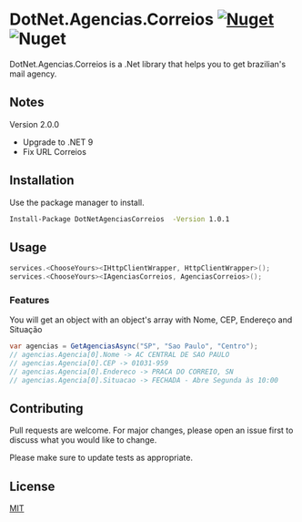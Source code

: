 # DotNet.Agencias.Correios [![Nuget](https://img.shields.io/nuget/v/DotNetAgenciasCorreios)](https://www.nuget.org/packages/DotNetAgenciasCorreios/) ![Nuget](https://img.shields.io/nuget/dt/DotNetAgenciasCorreios)

DotNet.Agencias.Correios is a .Net library that helps you to get brazilian's mail agency.

## Notes
Version 2.0.0

- Upgrade to .NET 9
- Fix URL Correios

## Installation

Use the package manager to install.

```bash
Install-Package DotNetAgenciasCorreios  -Version 1.0.1
```

## Usage

```C#
services.<ChooseYours><IHttpClientWrapper, HttpClientWrapper>();
services.<ChooseYours><IAgenciasCorreios, AgenciasCorreios>();

```

### Features
You will get an object with an object's array with Nome, CEP, Endereço and Situação
```C#
var agencias = GetAgenciasAsync("SP", "Sao Paulo", "Centro");
// agencias.Agencia[0].Nome -> AC CENTRAL DE SAO PAULO
// agencias.Agencia[0].CEP -> 01031-959
// agencias.Agencia[0].Endereco -> PRACA DO CORREIO, SN
// agencias.Agencia[0].Situacao -> FECHADA - Abre Segunda às 10:00
```

## Contributing
Pull requests are welcome. For major changes, please open an issue first to discuss what you would like to change.

Please make sure to update tests as appropriate.

## License
[MIT](https://choosealicense.com/licenses/mit/)
